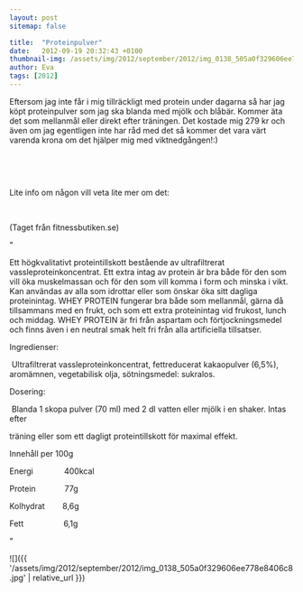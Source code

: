```yaml
---
layout: post
sitemap: false

title:  "Proteinpulver"
date:   2012-09-19 20:32:43 +0100
thumbnail-img: /assets/img/2012/september/2012/img_0138_505a0f329606ee778e8406c8.jpg
author: Eva
tags: [2012]
---
```


Eftersom jag inte får i mig tillräckligt med protein under dagarna så har jag köpt proteinpulver som jag ska blanda med mjölk och blåbär. Kommer äta det som mellanmål eller direkt efter träningen. Det kostade mig 279 kr och även om jag egentligen inte har råd med det så kommer det vara värt varenda krona om det hjälper mig med viktnedgången!:) 




 










 




Lite info om någon vill veta lite mer om det: 




 




(Taget från fitnessbutiken.se)

 "

Ett högkvalitativt proteintillskott bestående av ultrafiltrerat vassleproteinkoncentrat. Ett extra intag av protein är bra både för den som vill öka muskelmassan och för den som vill komma i form och minska i vikt. Kan användas av alla som idrottar eller som önskar öka sitt dagliga proteinintag. WHEY PROTEIN fungerar bra både som mellanmål, gärna då tillsammans med en frukt, och som ett extra proteinintag vid frukost, lunch och middag. WHEY PROTEIN är fri från aspartam och förtjockningsmedel och finns även i en neutral smak helt fri från alla artificiella tillsatser.

Ingredienser:

 Ultrafiltrerat vassleproteinkoncentrat, fettreducerat kakaopulver (6,5%), aromämnen, vegetabilisk olja, sötningsmedel: sukralos.

Dosering:

 Blanda 1 skopa pulver (70 ml) med 2 dl vatten eller mjölk i en shaker. Intas efter

träning eller som ett dagligt proteintillskott för maximal effekt.

Innehåll per 100g

Energi              400kcal

Protein             77g

Kolhydrat        8,6g

Fett                  6,1g 

"

![]({{ '/assets/img/2012/september/2012/img_0138_505a0f329606ee778e8406c8.jpg'  | relative_url }})

